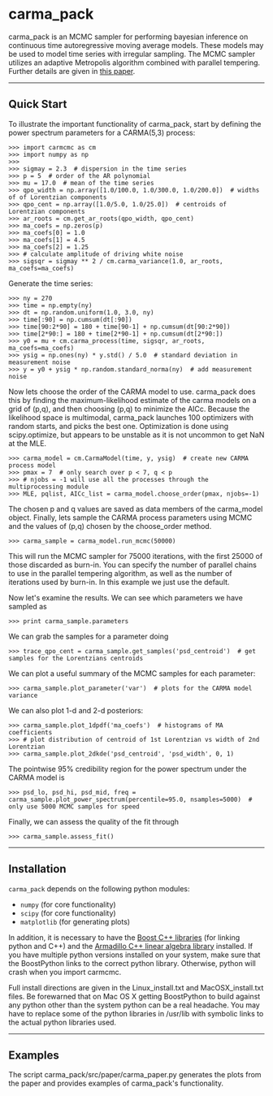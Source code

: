 carma_pack
========

carma_pack is an MCMC sampler for performing bayesian inference on
continuous time autoregressive moving average models. These models may
be used to model time series with irregular sampling. The MCMC sampler
utilizes an adaptive Metropolis algorithm combined with parallel
tempering. Further details are given in [this paper](https://github.com/bckelly80).

----------
Quick Start
----------

To illustrate the important functionality of carma_pack, start by
defining the power spectrum parameters for a CARMA(5,3) process:

    >>> import carmcmc as cm
    >>> import numpy as np
    >>>
    >>> sigmay = 2.3  # dispersion in the time series
    >>> p = 5  # order of the AR polynomial
    >>> mu = 17.0  # mean of the time series
    >>> qpo_width = np.array([1.0/100.0, 1.0/300.0, 1.0/200.0])  # widths of of Lorentzian components
    >>> qpo_cent = np.array([1.0/5.0, 1.0/25.0])  # centroids of Lorentzian components
    >>> ar_roots = cm.get_ar_roots(qpo_width, qpo_cent)
    >>> ma_coefs = np.zeros(p)
    >>> ma_coefs[0] = 1.0
    >>> ma_coefs[1] = 4.5
    >>> ma_coefs[2] = 1.25
    >>> # calculate amplitude of driving white noise
    >>> sigsqr = sigmay ** 2 / cm.carma_variance(1.0, ar_roots, ma_coefs=ma_coefs)

Generate the time series:

    >>> ny = 270
    >>> time = np.empty(ny)
    >>> dt = np.random.uniform(1.0, 3.0, ny)
    >>> time[:90] = np.cumsum(dt[:90])
    >>> time[90:2*90] = 180 + time[90-1] + np.cumsum(dt[90:2*90])
    >>> time[2*90:] = 180 + time[2*90-1] + np.cumsum(dt[2*90:])
    >>> y0 = mu + cm.carma_process(time, sigsqr, ar_roots, ma_coefs=ma_coefs)
    >>> ysig = np.ones(ny) * y.std() / 5.0  # standard deviation in measurement noise
    >>> y = y0 + ysig * np.random.standard_norma(ny)  # add measurement noise

Now lets choose the order of the CARMA model to use. carma_pack does
this by finding the maximum-likelihood estimate of the carma models on
a grid of (p,q), and then choosing (p,q) to minimize the AICc. Because
the likelihood space is multimodal, carma_pack launches 100 optimizers
with random starts, and picks the best one. Optimization is done using
scipy.optimize, but appears to be unstable as it is not uncommon to
get NaN at the MLE.

    >>> carma_model = cm.CarmaModel(time, y, ysig)  # create new CARMA process model
    >>> pmax = 7  # only search over p < 7, q < p
    >>> # njobs = -1 will use all the processes through the multiprocessing module
    >>> MLE, pqlist, AICc_list = carma_model.choose_order(pmax, njobs=-1)

The chosen p and q values are saved as data members of the carma_model
object. Finally, lets sample the CARMA process parameters using MCMC
and the values of (p,q) chosen by the choose_order method.

    >>> carma_sample = carma_model.run_mcmc(50000)

This will run the MCMC sampler for 75000 iterations, with the first
25000 of those discarded as burn-in. You can specify the number of
parallel chains to use in the parallel tempering algorithm, as well as
the number of iterations used by burn-in. In this example we just use
the default.

Now let's examine the results. We can see which parameters we have
sampled as

    >>> print carma_sample.parameters

We can grab the samples for a parameter doing

    >>> trace_qpo_cent = carma_sample.get_samples('psd_centroid')  # get samples for the Lorentzians centroids

We can plot a useful summary of the MCMC samples for each
parameter:

    >>> carma_sample.plot_parameter('var')  # plots for the CARMA model variance

We can also plot 1-d and 2-d posteriors:

    >>> carma_sample.plot_1dpdf('ma_coefs')  # histograms of MA coefficients
    >>> # plot distribution of centroid of 1st Lorentzian vs width of 2nd Lorentzian
    >>> carma_sample.plot_2dkde('psd_centroid', 'psd_width', 0, 1)

The pointwise 95% credibility region for the power spectrum under the
CARMA model is

    >>> psd_lo, psd_hi, psd_mid, freq = carma_sample.plot_power_spectrum(percentile=95.0, nsamples=5000)  # only use 5000 MCMC samples for speed

Finally, we can assess the quality of the fit through

    >>> carma_sample.assess_fit()

------------
Installation
------------

`carma_pack` depends on the following python modules:

* `numpy`     (for core functionality)
* `scipy`     (for core functionality)
* `matplotlib`    (for generating plots)

In addition, it is necessary to have the [Boost C++ libraries](http://www.boost.org) (for
linking python and C++) and the [Armadillo C++ linear algebra
library](http://arma.sourceforge.net) installed. If you have multiple python
versions installed on your system, make sure that the BoostPython
links to the correct python library. Otherwise, python will crash
when you import carmcmc.

Full install directions are given in the Linux_install.txt and
MacOSX_install.txt files. Be forewarned that on Mac OS X getting
BoostPython to build against any python other than the system
python can be a real headache. You may have to replace some of the
python libraries in /usr/lib with symbolic links to the actual python
libraries used.

--------
Examples
--------

The script carma_pack/src/paper/carma_paper.py generates the plots
from the paper and provides examples of carma_pack's functionality.
